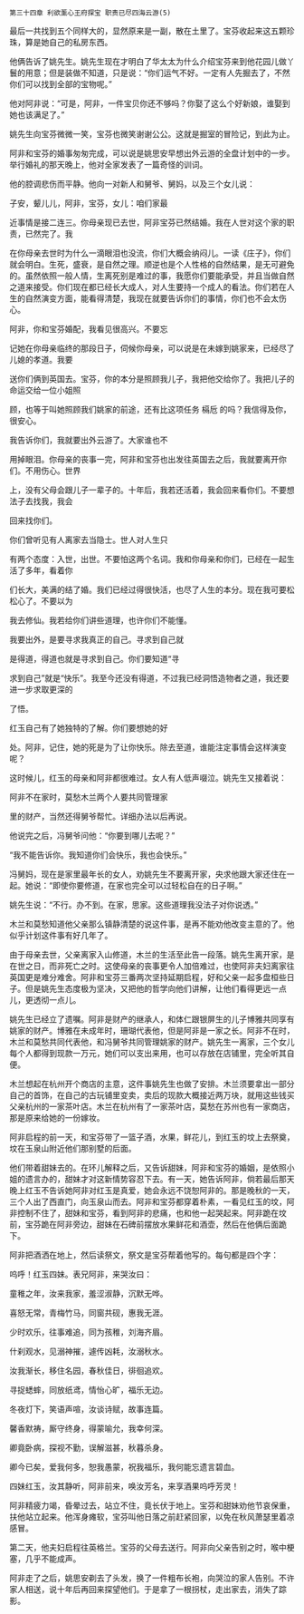     第三十四章 利欲薰心王府探宝 职责已尽四海云游(5) 

   最后一共找到五个同样大的，显然原来是一副，散在土里了。宝芬收起来这五颗珍珠，算是她自己的私房东西。

   他俩告诉了姚先生。姚先生现在才明白了华太太为什么介绍宝芬来到他花园儿做丫鬟的用意；但是装做不知道，只是说：“你们运气不好。一定有人先掘去了，不然你们可以找到全部的宝物呢。”

   他对阿非说：“可是，阿非，一件宝贝你还不够吗？你娶了这么个好新娘，谁娶到她也该满足了。”

   姚先生向宝芬微微一笑，宝芬也微笑谢谢公公。这就是掘室的冒险记，到此为止。

   阿非和宝芬的婚事匆匆完成，可以说是姚思安早想出外云游的全盘计划中的一步。举行婚礼的那天晚上，他对全家发表了一篇奇怪的训词。

   他的腔调悲伤而平静。他向一对新人和舅爷、舅妈，以及三个女儿说：

   子安，颦儿儿，阿非，宝芬，女儿：咱们家最

   近事情是接二连三。你母亲现已去世，阿非宝芬已然结婚。我在人世对这个家的职责，已然完了。我

   在你母亲去世时为什么一滴眼泪也没流，你们大概会纳闷儿。一读《庄子》，你们就会明白。生死，盛衰，是自然之理。顺逆也是个人性格的自然结果，是无可避免的。虽然依照一般人情，生离死别是难过的事，我愿你们要能承受，并且当做自然之道来接受。你们现在都已经长大成人，对人生要持一个成人的看法。你们若在人生的自然演变方面，能看得清楚，我现在就要告诉你们的事情，你们也不会太伤心。

   阿非，你和宝芬婚配，我看见很高兴。不要忘

   记她在你母亲临终的那段日子，伺候你母亲，可以说是在未嫁到姚家来，已经尽了儿媳的孝道。我要

   送你们俩到英国去。宝芬，你的本分是照顾我儿子，我把他交给你了。我把儿子的命运交给一位小姐照

   顾，也等于叫她照顾我们姚家的前途，还有比这项任务 槅卮 的吗？我信得及你，很安心。

   我告诉你们，我就要出外云游了。大家谁也不

   用掉眼泪。你母亲的丧事一完，阿非和宝芬也出发往英国去之后，我就要离开你们。不用伤心。世界

   上，没有父母会跟儿子一辈子的。十年后，我若还活着，我会回来看你们。不要想法子去找我，我会

   回来找你们。

   你们曾听见有人离家去当隐士。世人对人生只

   有两个态度：入世，出世。不要怕这两个名词。我和你母亲和你们，已经在一起生活了多年，看着你

   们长大，美满的结了婚。我们已经过得很快活，也尽了人生的本分。现在我可要松松心了。不要以为

   我去修仙。我若给你们讲些道理，也许你们不能懂。

   我要出外，是要寻求我真正的自己。寻求到自己就

   是得道，得道也就是寻求到自己。你们要知道“寻

   求到自己”就是“快乐”。我至今还没有得道，不过我已经洞悟造物者之道，我还要进一步求取更深的

   了悟。

   红玉自己有了她独特的了解。你们要想她的好

   处。阿非，记住，她的死是为了让你快乐。除去至道，谁能注定事情会这样演变呢？

   这时候儿，红玉的母亲和阿非都很难过。女人有人低声啜泣。姚先生又接着说：

   阿非不在家时，莫愁木兰两个人要共同管理家

   里的财产，当然还得舅爷帮忙。详细办法以后再说。

   他说完之后，冯舅爷问他：“你要到哪儿去呢？”

   “我不能告诉你。我知道你们会快乐，我也会快乐。”

   冯舅妈，现在是家里最年长的女人，劝姚先生不要离开家，央求他跟大家还住在一起。她说：“即使你要修道，在家也完全可以过轻松自在的日子啊。”

   姚先生说：“不行。办不到。在家，思家。这些道理我没法子对你说透。”

   木兰和莫愁知道他父亲那么镇静清楚的说这件事，是再不能劝他改变主意的了。他似乎计划这件事有好几年了。

   由于母亲去世，父亲离家入山修道，木兰的生活至此告一段落。姚先生离开家，是在世之日，而非死亡之时。这使母亲的丧事更令人加倍难过，也使阿非夫妇离家往英国更是难分难舍。阿非和宝芬三番两次坚持延期启程，好和父亲一起多盘桓些日子。但是姚先生态度极为坚决，又把他的哲学向他们讲解，让他们看得更远一点儿，更透彻一点儿。

   姚先生已经立了遗嘱。阿非是财产的继承人，和体仁跟银屏生的儿子博雅共同享有姚家的财产。博雅在未成年时，珊瑚代表他，但是阿非是一家之长。阿非不在时，木兰和莫愁共同代表他，和冯舅爷共同管理姚家的财产。姚先生一离家，三个女儿每个人都得到现款一万元，她们可以支出来用，也可以存放在店铺里，完全听其自便。

   木兰想起在杭州开个商店的主意，这件事姚先生也做了安排。木兰须要拿出一部分自己的首饰，在自己的古玩铺里变卖，卖后的现款大概接近两万块，就用这些钱买父亲杭州的一家茶叶店。木兰在杭州有了一家茶叶店，莫愁在苏州也有一家商店，那是原来给她的一份嫁妆。

   阿非启程的前一天，和宝芬带了一篮子酒，水果，鲜花儿，到红玉的坟上去祭奠，坟在玉泉山附近他们那别墅的后面。

   他们带着甜妹去的。在环儿解释之后，又告诉甜妹，阿非和宝芬的婚姻，是依照小姐的遗言办的，甜妹才对这新情势容忍下去。有一天，她告诉阿非，倘若最后那天晚上红玉不告诉她阿非对红玉是真爱，她会永远不饶恕阿非的。那是晚秋的一天，三个人出了西直门，向玉泉山而去。阿非和宝芬都穿着朴素，一看见红玉的坟，阿非控制不住了，甜妹和宝芬，看到阿非的悲痛，也和他一起哭起来。阿非跪在坟前，宝芬跪在阿非旁边，甜妹在石碑前摆放水果鲜花和酒壶，然后在他俩后面跪下。

   阿非把酒洒在地上，然后读祭文，祭文是宝芬帮着他写的。每句都是四个字：

   呜呼！红玉四妹。表兄阿非，来哭汝曰：

   童稚之年，汝来我家，羞涩淑静，沉默无哗。

   喜怒无常，青梅竹马，同窗共砚，惠我无涯。

   少时欢乐，往事难追，同为孩稚，刘海齐眉。

   什刹观水，见溺神摧，遽传凶耗，汝溺秋水。

   汝我渐长，移住名园，春秋佳日，徘徊追欢。

   寻捉蟋蟀，同放纸鸢，情怡心旷，福乐无边。

   冬夜灯下，笑语声喧，汝谈诗赋，故事连篇。

   馨香默祷，厮守终身，得蒙喻允，我幸何深。

   卿竟卧病，探视不勤，误解滋甚，秋暮杀身。

   卿今已矣，爱我何多，恕我愚蒙，祝我福乐，我何能忘遗言碧血。

   四妹红玉，汝其静听，阿非前来，唤汝芳名，来享酒果呜呼芳灵！

   阿非精疲力竭，昏晕过去，站立不住，竟长伏于地上。宝芬和甜妹劝他节哀保重，扶他站立起来。他浑身瘫软，宝芬叫他日落之前赶紧回家，以免在秋风萧瑟里着凉感冒。

   第二天，他夫妇启程往英格兰。宝芬的父母去送行。阿非向父亲告别之时，喉中梗塞，几乎不能成声。

   阿非走了之后，姚思安剃去了头发，换了一件粗布长袍，向哭泣的家人告别。不许家人相送，说十年后再回来探望他们。于是拿了一根拐杖，走出家去，消失了踪影。

